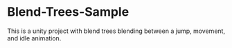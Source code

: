 # Blend-Trees-Sample
This is a unity project with blend trees blending between a jump, movement, and idle animation.
